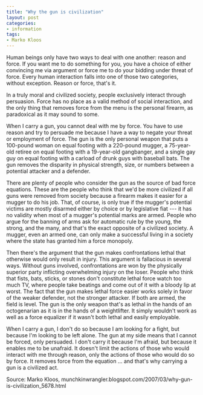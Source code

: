 ```yaml
---
title: "Why the gun is civilization"
layout: post
categories:
- information
tags:
- Marko Kloos
---
```


Human beings only have two ways to deal with one another: reason and force. If you want me to do something for you, you have a choice of either convincing me via argument or force me to do your bidding under threat of force. Every human interaction falls into one of those two categories, without exception. Reason or force, that's it.

In a truly moral and civilized society, people exclusively interact through persuasion. Force has no place as a valid method of social interaction, and the only thing that removes force from the menu is the personal firearm, as paradoxical as it may sound to some.

When I carry a gun, you cannot deal with me by force. You have to use reason and try to persuade me because I have a way to negate your threat or employment of force. The gun is the only personal weapon that puts a 100-pound woman on equal footing with a 220-pound mugger, a 75-year-old retiree on equal footing with a 19-year-old gangbanger, and a single gay guy on equal footing with a carload of drunk guys with baseball bats. The gun removes the disparity in physical strength, size, or numbers between a potential attacker and a defender.

There are plenty of people who consider the gun as the source of bad force equations. These are the people who think that we'd be more civilized if all guns were removed from society because a firearm makes it easier for a mugger to do his job. That, of course, is only true if the mugger's potential victims are mostly disarmed either by choice or by legislative fiat --- it has no validity when most of a mugger's potential marks are armed. People who argue for the banning of arms ask for automatic rule by the young, the strong, and the many, and that's the exact opposite of a civilized society. A mugger, even an armed one, can only make a successful living in a society where the state has granted him a force monopoly.

Then there's the argument that the gun makes confrontations lethal that otherwise would only result in injury. This argument is fallacious in several ways. Without guns involved, confrontations are won by the physically superior party inflicting overwhelming injury on the loser. People who think that fists, bats, sticks, or stones don't constitute lethal force watch too much TV, where people take beatings and come out of it with a bloody lip at worst. The fact that the gun makes lethal force easier works solely in favor of the weaker defender, not the stronger attacker. If both are armed, the field is level. The gun is the only weapon that's as lethal in the hands of an octogenarian as it is in the hands of a weightlifter. It simply wouldn't work as well as a force equalizer if it wasn't both lethal and easily employable.

When I carry a gun, I don't do so because I am looking for a fight, but because I'm looking to be left alone. The gun at my side means that I cannot be forced, only persuaded. I don't carry it because I'm afraid, but because it enables me to be unafraid. It doesn't limit the actions of those who would interact with me through reason, only the actions of those who would do so by force. It removes force from the equation ... and that's why carrying a gun is a civilized act.

Source: Marko Kloos, munchkinwrangler.blogspot.com/2007/03/why-gun-is-civilization_5678.html
